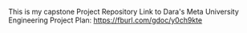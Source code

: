 This is my capstone Project Repository 
Link to Dara's Meta University Engineering Project Plan: https://fburl.com/gdoc/y0ch9kte 
